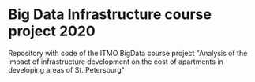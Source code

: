 # Big Data Infrastructure course project 2020
Repository with code of the ITMO BigData course project "Analysis of the impact of infrastructure development on the cost of apartments in developing areas of St. Petersburg"

